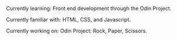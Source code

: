 Currently learning:
Front end development through the Odin Project.

Currently familiar with:
HTML, CSS, and Javascript. 

Currently working on:
Odin Project: Rock, Paper, Scissors.

